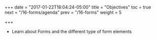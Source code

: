+++
date = "2017-01-22T18:04:24-05:00"
title = "Objectives"
toc = true
next = "/16-forms/agenda"
prev = "/16-forms"
weight = 5

+++

- Learn about Forms and the different type of form elements
